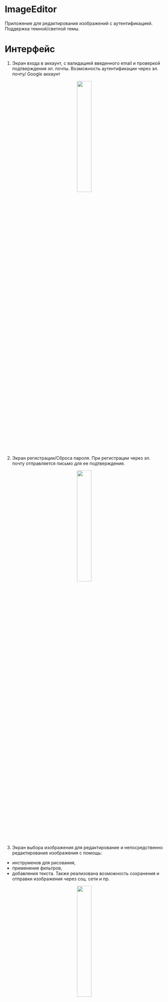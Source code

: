 # ImageEditor

Приложение для редактирования изображений с аутентификацией.
Поддержка темной/светлой темы.

# Интерфейс
1. Экран входа в аккаунт, с валидацией введенного email и проверкой подтверждения эл. почты.
Возможность аутентификации через эл. почту/ Google аккаунт

<p align="center" width="100%">
    <img width="30%" src="">
</p>

2. Экран регистрации/Сброса пароля.
При регистрации через эл. почту отправляется письмо для ее подтверждения.

<p align="center" width="100%">
    <img width="30%" src="">
</p>

3. Экран выбора изображения для редактирование и непосредственно редактирование изображения с помощь:
- инструменов для рисования, 
- применения фильтров, 
- добавления текста.
Также реализована возможность сохранения и отправки изображения через соц. сети и пр.

<p align="center" width="100%">
    <img width="30%" src="">
</p>

# Используемый стек технологий
- Язык программирования - `Swift`
- Интерфейс - `SwiftUI`
- Архитектура - `MVVM+Coordinator`
- Frameworks: `Combine`, `UserDefaults`
- iOS 16.4+

